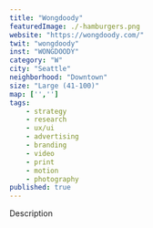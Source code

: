 ```yaml
---
title: "Wongdoody"
featuredImage: ./-hamburgers.png
website: "https://wongdoody.com/"
twit: "wongdoody"
inst: "WONGDOODY"
category: "W"
city: "Seattle"
neighborhood: "Downtown"
size: "Large (41-100)"
map: ['','']
tags:
    - strategy
    - research
    - ux/ui
    - advertising
    - branding
    - video
    - print
    - motion
    - photography
published: true
---
```


Description
